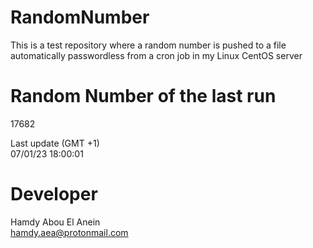 # RandomNumber    
This is a test repository where a random number is pushed to a file automatically passwordless from a cron job in my Linux CentOS server    
# Random Number of the last run   
17682
      
Last update (GMT +1)    
07/01/23 18:00:01
# Developer    
Hamdy Abou El Anein   
hamdy.aea@protonmail.com
